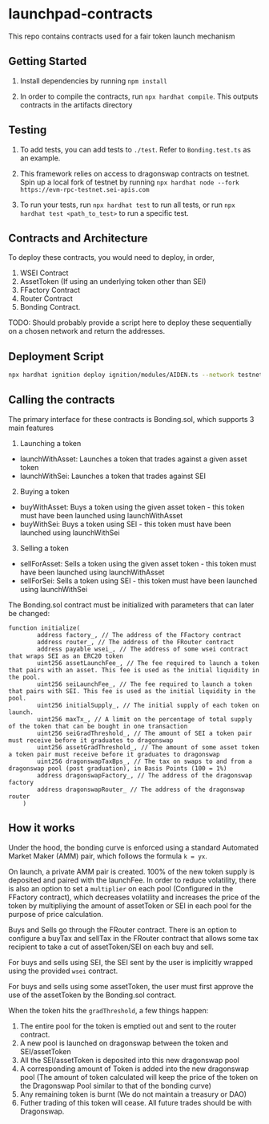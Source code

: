 # launchpad-contracts

This repo contains contracts used for a fair token launch mechanism

## Getting Started

1. Install dependencies by running `npm install`

2. In order to compile the contracts, run `npx hardhat compile`. This outputs contracts in the artifacts directory

## Testing
1. To add tests, you can add tests to `./test`. Refer to `Bonding.test.ts` as an example.

2. This framework relies on access to dragonswap contracts on testnet. Spin up a local fork of testnet by running `npx hardhat node --fork https://evm-rpc-testnet.sei-apis.com`

3. To run your tests, run `npx hardhat test` to run all tests, or run `npx hardhat test <path_to_test>` to run a specific test.


## Contracts and Architecture

To deploy these contracts, you would need to deploy, in order,

1. WSEI Contract
2. AssetToken (If using an underlying token other than SEI)
3. FFactory Contract
4. Router Contract
5. Bonding Contract.

TODO: Should probably provide a script here to deploy these sequentially on a chosen network and return the addresses.


## Deployment Script

```bash
npx hardhat ignition deploy ignition/modules/AIDEN.ts --network testnet
```

## Calling the contracts

The primary interface for these contracts is Bonding.sol, which supports 3 main features
1. Launching a token
- launchWithAsset: Launches a token that trades against a given asset token
- launchWithSei: Launches a token that trades against SEI

2. Buying a token
- buyWithAsset: Buys a token using the given asset token - this token must have been launched using launchWithAsset
- buyWithSei: Buys a token using SEI - this token must have been launched using launchWithSei

3. Selling a token
- sellForAsset: Sells a token using the given asset token - this token must have been launched using launchWithAsset
- sellForSei: Sells a token using SEI - this token must have been launched using launchWithSei

The Bonding.sol contract must be initialized with parameters that can later be changed:
```solidity
function initialize(
        address factory_, // The address of the FFactory contract
        address router_, // The address of the FRouter contract
        address payable wsei_, // The address of some wsei contract that wraps SEI as an ERC20 token
        uint256 assetLaunchFee_, // The fee required to launch a token that pairs with an asset. This fee is used as the initial liquidity in the pool.
        uint256 seiLaunchFee_, // The fee required to launch a token that pairs with SEI. This fee is used as the initial liquidity in the pool.
        uint256 initialSupply_, // The initial supply of each token on launch.
        uint256 maxTx_, // A limit on the percentage of total supply of the token that can be bought in one transaction
        uint256 seiGradThreshold_, // The amount of SEI a token pair must receive before it graduates to dragonswap
        uint256 assetGradThreshold_, // The amount of some asset token a token pair must receive before it graduates to dragonswap
        uint256 dragonswapTaxBps_, // The tax on swaps to and from a dragonswap pool (post graduation), in Basis Points (100 = 1%)
        address dragonswapFactory_, // The address of the dragonswap factory
        address dragonswapRouter_ // The address of the dragonswap router
    )
```
## How it works
Under the hood, the bonding curve is enforced using a standard Automated Market Maker (AMM) pair, which follows the formula `k = yx`.

On launch, a private AMM pair is created. 100% of the new token supply is deposited and paired with the launchFee. In order to reduce volatility, there is also an option to set a `multiplier` on each pool (Configured in the FFactory contract), which decreases volatility and increases the price of the token by multipliying the amount of assetToken or SEI in each pool for the purpose of price calculation.

Buys and Sells go through the FRouter contract. There is an option to configure a buyTax and sellTax in the FRouter contract that allows some tax recipient to take a cut of assetToken/SEI on each buy and sell.

For buys and sells using SEI, the SEI sent by the user is implicitly wrapped using the provided `wsei` contract.

For buys and sells using some assetToken, the user must first approve the use of the assetToken by the Bonding.sol contract.

When the token hits the `gradThreshold`, a few things happen:
1. The entire pool for the token is emptied out and sent to the router contract.
2. A new pool is launched on dragonswap between the token and SEI/assetToken
3. All the SEI/assetToken is deposited into this new dragonswap pool
4. A corresponding amount of Token is added into the new dragonswap pool (The amount of token calculated will keep the price of the token on the Dragonswap Pool similar to that of the bonding curve)
5. Any remaining token is burnt (We do not maintain a treasury or DAO)
6. Futher trading of this token will cease. All future trades should be with Dragonswap.

